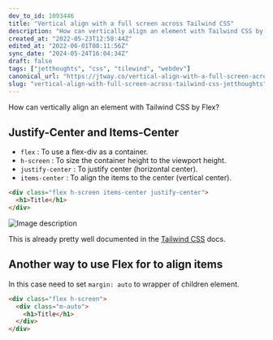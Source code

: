 ```yaml
---
dev_to_id: 1093446
title: "Vertical align with a full screen across Tailwind CSS"
description: "How can vertically align an element with Tailwind CSS by Flex?           Justify-Center and..."
created_at: "2022-05-23T12:58:44Z"
edited_at: "2022-06-01T08:11:56Z"
sync_date: "2024-05-24T16:04:34Z"
draft: false
tags: ["jetthoughts", "css", "tilewind", "webdev"]
canonical_url: "https://jtway.co/vertical-align-with-a-full-screen-across-tailwind-css-5c6ad91c3e4f"
slug: "vertical-align-with-full-screen-across-tailwind-css-jetthoughts"
---
```

How can vertically align an element with Tailwind CSS by Flex?
 
## Justify-Center and Items-Center

- `flex` : To use a flex-div as a container.
- `h-screen` : To size the container height to the viewport height.
- `justify-center` : To justify center (horizontal center).
- `items-center` : To align the items to the center (vertical center).

```html
<div class="flex h-screen items-center justify-center">
  <h1>Title</h1>
</div>
```

![Image description](https://dev-to-uploads.s3.amazonaws.com/uploads/articles/g8oeati6etcsm4r4fytf.png)
 
This is already pretty well documented in the [Tailwind CSS](https://tailwindcss.com/docs/align-items#center) docs.

## Another way to use Flex for to align items

In this case need to set `margin: auto` to wrapper of children element.

```html
<div class="flex h-screen">
  <div class="m-auto">
    <h1>Title</h1>
  </div>
</div>
```





